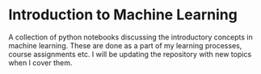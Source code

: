 # Introduction to Machine Learning

A collection of python notebooks discussing the introductory concepts in machine learning.
These are done as a part of my learning processes, course assignments etc. I will be updating 
the repository with new topics when I cover them.
